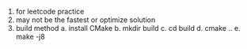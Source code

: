 1. for leetcode practice
2. may not be the fastest or optimize solution
3. build method
    a. install CMake
    b. mkdir build
    c. cd build
    d. cmake ..
    e. make -j8